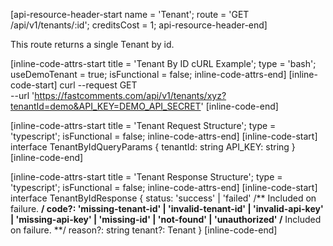 [api-resource-header-start name = 'Tenant'; route = 'GET /api/v1/tenants/:id'; creditsCost = 1; api-resource-header-end]

This route returns a single Tenant by id.

[inline-code-attrs-start title = 'Tenant By ID cURL Example'; type = 'bash'; useDemoTenant = true; isFunctional = false; inline-code-attrs-end]
[inline-code-start]
curl --request GET \
  --url 'https://fastcomments.com/api/v1/tenants/xyz?tenantId=demo&API_KEY=DEMO_API_SECRET'
[inline-code-end]

[inline-code-attrs-start title = 'Tenant Request Structure'; type = 'typescript'; isFunctional = false; inline-code-attrs-end]
[inline-code-start]
interface TenantByIdQueryParams {
    tenantId: string
    API_KEY: string
}
[inline-code-end]

[inline-code-attrs-start title = 'Tenant Response Structure'; type = 'typescript'; isFunctional = false; inline-code-attrs-end]
[inline-code-start]
interface TenantByIdResponse {
    status: 'success' | 'failed'
    /** Included on failure. **/
    code?: 'missing-tenant-id' | 'invalid-tenant-id' | 'invalid-api-key' | 'missing-api-key' | 'missing-id' | 'not-found' | 'unauthorized'
    /** Included on failure. **/
    reason?: string
    tenant?: Tenant
}
[inline-code-end]
